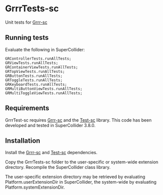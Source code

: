 # GrrrTests-sc
Unit tests for [Grrr-sc](http://github.com/antonhornquist/Grrr-sc)

## Running tests

Evaluate the following in SuperCollider:

``` supercollider
GRControllerTests.runAllTests;
GRViewTests.runAllTests;
GRContainerViewTests.runAllTests;
GRTopViewTests.runAllTests;
GRButtonTests.runAllTests;
GRToggleTests.runAllTests;
GRKeyboardTests.runAllTests;
GRMultiButtonViewTests.runAllTests;
GRMultiToggleViewTests.runAllTests;
```

## Requirements

GrrrTest-sc requires [Grrr-sc](http://github.com/antonhornquist/Grrr-sc) and the [Test-sc](http://github.com/antonhornquist/Test-sc) library. This code has been developed and tested in SuperCollider 3.8.0.

## Installation

Install the [Grrr-sc](http://github.com/antonhornquist/Grrr-sc) and [Test-sc](http://github.com/antonhornquist/Test-sc) dependencies.

Copy the GrrrTests-sc folder to the user-specific or system-wide extension directory. Recompile the SuperCollider class library.

The user-specific extension directory may be retrieved by evaluating Platform.userExtensionDir in SuperCollider, the system-wide by evaluating Platform.systemExtensionDir.

